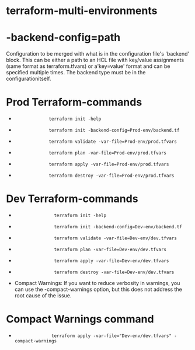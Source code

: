 # terraform-multi-environments


#  -backend-config=path  
  Configuration to be merged with what is in the configuration file's 'backend' block. This can be either a path to an HCL file with key/value assignments (same format as terraform.tfvars) or a'key=value' format and can be specified multiple times. The backend type must be in the configurationitself.


# Prod        Terraform-commands
*                  terraform init -help
*                  terraform init -backend-config=Prod-env/backend.tf
*                  terraform validate -var-file=Prod-env/prod.tfvars
*                  terraform plan -var-file=Prod-env/prod.tfvars
*                  terraform apply -var-file=Prod-env/prod.tfvars
*                  terraform destroy -var-file=Prod-env/prod.tfvars



# Dev          Terraform-commands
*                    terraform init -help
*                    terraform init -backend-config=Dev-env/backend.tf
*                    terraform validate -var-file=Dev-env/dev.tfvars
*                    terraform plan -var-file=Dev-env/dev.tfvars
*                    terraform apply -var-file=Dev-env/dev.tfvars
*                    terraform destroy -var-file=Dev-env/dev.tfvars

* Compact Warnings: If you want to reduce verbosity in warnings, you can use the -compact-warnings option, but this does not address the root cause of the issue.

# Compact Warnings  command
*                   terraform apply -var-file="Dev-env/dev.tfvars" -compact-warnings
